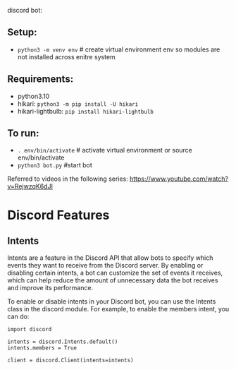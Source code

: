 discord bot:

## Setup:
- `python3 -m venv env`  # create virtual environment env so modules are not installed across enitre system

## Requirements:
- python3.10
- hikari: `python3 -m pip install -U hikari`
- hikari-lightbulb: `pip install hikari-lightbulb`


## To run:
- `. env/bin/activate`  # activate virtual environment or source env/bin/activate
- `python3 bot.py` #start bot




Referred to videos in the following series:
https://www.youtube.com/watch?v=RejwzqK6dJI



#
#
#

# Discord Features
## Intents
Intents are a feature in the Discord API that allow bots to specify which events they want to receive from the Discord server. By enabling or disabling certain intents, a bot can customize the set of events it receives, which can help reduce the amount of unnecessary data the bot receives and improve its performance.

To enable or disable intents in your Discord bot, you can use the Intents class in the discord module. For example, to enable the members intent, you can do:
```
import discord

intents = discord.Intents.default()
intents.members = True

client = discord.Client(intents=intents)
```